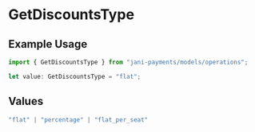 # GetDiscountsType

## Example Usage

```typescript
import { GetDiscountsType } from "jani-payments/models/operations";

let value: GetDiscountsType = "flat";
```

## Values

```typescript
"flat" | "percentage" | "flat_per_seat"
```